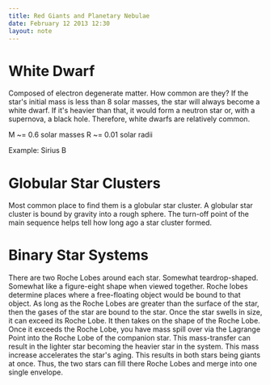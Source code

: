 ```yaml
---
title: Red Giants and Planetary Nebulae
date: February 12 2013 12:30
layout: note
---
```


White Dwarf
============

Composed of electron degenerate matter.  How common are they?  If the star's initial mass is less than 8 solar masses, the star will always become a white dwarf.  If it's heavier than that, it would form a neutron star or, with a supernova, a black hole.  Therefore, white dwarfs are relatively common.

M ~= 0.6 solar masses
R ~= 0.01 solar radii

Example: Sirius B

Globular Star Clusters
=======================

Most common place to find them is a globular star cluster.  A globular star cluster is bound by gravity into a rough sphere.  The turn-off point of the main sequence helps tell how long ago a star cluster formed.

Binary Star Systems
====================

There are two Roche Lobes around each star.  Somewhat teardrop-shaped.  Somewhat like a figure-eight shape when viewed together.  Roche lobes determine places where a free-floating object would be bound to that object.  As long as the Roche Lobes are greater than the surface of the star, then the gases of the star are bound to the star.  Once the star swells in size, it can exceed its Roche Lobe.  It then takes on the shape of the Roche Lobe.  Once it exceeds the Roche Lobe, you have mass spill over via the Lagrange Point into the Roche Lobe of the companion star.  This mass-transfer can result in the lighter star becoming the heavier star in the system.  This mass increase accelerates the star's aging.  This results in both stars being giants at once.  Thus, the two stars can fill there Roche Lobes and merge into one single envelope.
